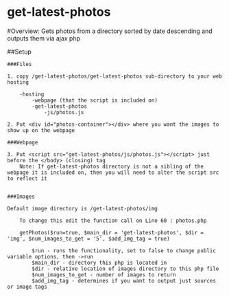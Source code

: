 # get-latest-photos

#Overview:
Gets photos from a directory sorted by date descending and outputs them via ajax php

##Setup

    ###Files

    1. copy /get-latest-photos/get-latest-photos sub-directory to your web hosting

        -hosting
            -webpage (that the script is included on)
            -get-latest-photos
                -js/photos.js

    2. Put <div id="photos-container"></div> where you want the images to show up on the webpage

    ###Webpage

    3. Put <script src="get-latest-photos/js/photos.js"></script> just before the </body> (closing) tag
        Note: If get-latest-photos directory is not a sibling of the webpage it is included on, then you will need to alter the script src to reflect it


    ###Images

    Default image directory is /get-latest-photos/img

        To change this edit the function call on Line 60 : photos.php

        getPhotos($run=true, $main_dir = 'get-latest-photos', $dir = 'img', $num_images_to_get = '5', $add_img_tag = true)

            $run - runs the functionality, set to false to change public variable options, then ->run
            $main_dir - directory this php is located in
            $dir - relative location of images directory to this php file
            $num_images_to_get - number of images to return
            $add_img_tag - determines if you want to output just sources or image tags
